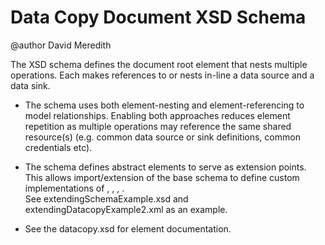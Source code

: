 Data Copy Document XSD Schema
==============================
@author David Meredith

The XSD schema defines the <DataCopy> document root element that nests multiple 
<copy> operations. Each <copy> makes references to or nests in-line a data source and a data sink. 

* The schema uses both element-nesting and element-referencing to model relationships. 
Enabling both approaches reduces element repetition as multiple <copy> operations 
may reference the same shared resource(s) (e.g. common data source or sink definitions, 
common credentials etc). 

* The schema defines abstract elements to serve as extension points. This allows
import/extension of the base schema to define custom implementations of 
<abstractDataSource>, <abstractDataSink>, <abstractCredentials>, <abstractProperties>.  
See extendingSchemaExample.xsd and extendingDatacopyExample2.xml as an example. 

* See the datacopy.xsd for element documentation. 
